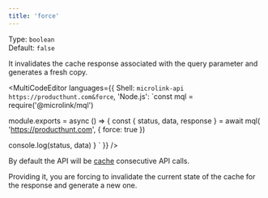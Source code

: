 ```yaml
---
title: 'force'
--- 
```


Type: `boolean`<br/>
Default: `false`

It invalidates the cache response associated with the query parameter and generates a fresh copy.

<MultiCodeEditor languages={{
  Shell: `microlink-api https://producthunt.com&force`,
  'Node.js': `const mql = require('@microlink/mql')
 
module.exports = async () => {
  const { status, data, response } = await mql(
    'https://producthunt.com', { 
      force: true
  })
  
 console.log(status, data)
}
  `
  }} 
/>

By default the API will be [cache](/docs/api/api-basics/cache) consecutive API calls.

Providing it, you are forcing to invalidate the current state of the cache for the response and generate a new one.
